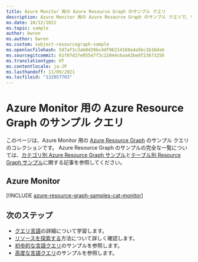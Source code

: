 ```yaml
---
title: Azure Monitor 用の Azure Resource Graph のサンプル クエリ
description: Azure Monitor 用の Azure Resource Graph のサンプル クエリで、リソースの種類とテーブルを使用して Azure Monitor 関連のリソースとプロパティにアクセスする方法を示しています。
ms.date: 10/12/2021
ms.topic: sample
author: bwren
ms.author: bwren
ms.custom: subject-resourcegraph-sample
ms.openlocfilehash: 5d7af3c3ab0d39bc4df96214169a4a5bc1b16dab
ms.sourcegitcommit: 61f87d27e05547f3c22044c6aa42be8f23673256
ms.translationtype: HT
ms.contentlocale: ja-JP
ms.lasthandoff: 11/09/2021
ms.locfileid: "132057703"
---
```

# <a name="azure-resource-graph-sample-queries-for-azure-monitor"></a>Azure Monitor 用の Azure Resource Graph のサンプル クエリ

このページは、Azure Monitor 用の [Azure Resource Graph](../governance/resource-graph/overview.md) のサンプル クエリのコレクションです。 Azure Resource Graph のサンプルの完全な一覧については、[カテゴリ別 Azure Resource Graph サンプル](../governance/resource-graph/samples/samples-by-category.md)と[テーブル別 Resource Graph サンプル](../governance/resource-graph/samples/samples-by-table.md)に関する記事を参照してください。

## <a name="azure-monitor"></a>Azure Monitor

[!INCLUDE [azure-resource-graph-samples-cat-monitor](../../includes/resource-graph/samples/bycat/azure-monitor.md)]

## <a name="next-steps"></a>次のステップ

- [クエリ言語](../governance/resource-graph/concepts/query-language.md)の詳細について学習します。
- [リソースを探索する](../governance/resource-graph/concepts/explore-resources.md)方法について詳しく確認します。
- [初歩的な言語クエリ](../governance/resource-graph/samples/starter.md)のサンプルを参照します。
- [高度な言語クエリ](../governance/resource-graph/samples/advanced.md)のサンプルを参照します。
